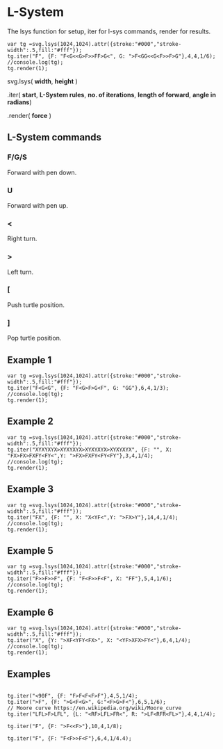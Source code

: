 # L-System
The lsys function for setup, iter for l-sys commands, render for results.

```
var tg =svg.lsys(1024,1024).attr({stroke:"#000","stroke-width":.5,fill:"#fff"});
tg.iter("F", {F: "F<G<<G>F>>FF>G<", G: ">F<GG<<G<F>>F>G"},4,4,1/6);
//console.log(tg);
tg.render(1);

```

svg.lsys( __width__, __height__ )

.iter( __start__, __L-System rules__, __no. of iterations__, __length of forward__, __angle in radians__)

.render( __force__ )

## L-System commands

### F/G/S

Forward with pen down.

### U

Forward with pen up.

### <

Right turn.

### >

Left turn.

### [

Push turtle position.

### ]

Pop turtle position.



## Example 1


```
var tg =svg.lsys(1024,1024).attr({stroke:"#000","stroke-width":.5,fill:"#fff"});
tg.iter("F<G<G", {F: "F<G>F>G<F", G: "GG"},6,4,1/3);
//console.log(tg);
tg.render(1);
```

## Example 2


```
var tg =svg.lsys(1024,1024).attr({stroke:"#000","stroke-width":.5,fill:"#fff"});
tg.iter("XYXYXYX>XYXYXYX>XYXYXYX>XYXYXYX", {F: "", X: "FX>FX>FXFY<FY<",Y: ">FX>FXFY<FY<FY"},3,4,1/4);
//console.log(tg);
tg.render(1);
```


## Example 3

```
var tg =svg.lsys(1024,1024).attr({stroke:"#000","stroke-width":.5,fill:"#fff"});
tg.iter("FX", {F: "", X: "X<YF<",Y: ">FX>Y"},14,4,1/4);
//console.log(tg);
tg.render(1);
```

## Example 5

```
var tg =svg.lsys(1024,1024).attr({stroke:"#000","stroke-width":.5,fill:"#fff"});
tg.iter("F>>F>>F", {F: "F<F>>F<F", X: "FF"},5,4,1/6);
//console.log(tg);
tg.render(1);
```

## Example 6

```
var tg =svg.lsys(1024,1024).attr({stroke:"#000","stroke-width":.5,fill:"#fff"});
tg.iter("X", {Y: ">XF<YFY<FX>", X: "<YF>XFX>FY<"},6,4,1/4);
//console.log(tg);
tg.render(1);
```

## Examples

```

tg.iter("<90F", {F: "F>F<F<F>F"},4,5,1/4);
tg.iter(">F", {F: ">G<F<G>", G:"<F>G>F<"},6,5,1/6);
// Moore curve https://en.wikipedia.org/wiki/Moore_curve
tg.iter("LFL>F>LFL", {L: "<RF>LFL>FR<", R: ">LF<RFR<FL>"},4,4,1/4);

tg.iter("F", {F: ">F<<F>"},10,4,1/8);

tg.iter("F", {F: "F<F>>F<F"},6,4,1/4.4);
```
